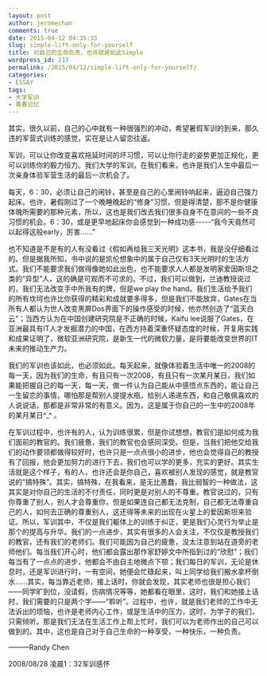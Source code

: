 ```yaml
---
layout: post
author: jeromechan
comments: true
date: 2015-04-12 04:35:33
slug: simple-lift-only-for-yourself
title: 对自己的生命负责，也许就是如此Simple
wordpress_id: 217
permalink: /2015/04/12/simple-lift-only-for-yourself/
categories:
- ESSAY
tags:
- 大学军训
- 青春记忆
---
```


其实，很久以前，自己的心中就有一种很强烈的冲动，希望暑假军训的到来，那久违的军营式训练的感觉，实在是让人留恋往返。

军训，可以让你改变喜欢拖延时间的坏习惯，可以让你行走的姿势更加正规化，更可以训练你的毅力恒力。我们大学的军训，在我们看来，也许是我们人生中最后一次亲身体验军营生活的最后一次机会了。

每天，6：30，必须让自己的闹铃，甚至是自己的心里闹铃响起来，逼迫自己强力起床。也许，暑假刚过了一个晚睡晚起的“修身”习惯，但是得清楚，那不是你健康体魄所需要的那种元素，所以，这也是我们改去我们很多自身不在意间的一些不良习惯的机会。6：30，或是更早地起床你会感觉到一种成功感-----“我今天竟然可以起得这般early，厉害......”

也不知道是不是有的人有没看过《假如再给我三天光明》这本书，我是没仔细看过的。但是据我所知，书中说的是凯伦想象中的属于自己仅有3天光明时的生活方式。我们不能要求我们做得像她如此出色，也不能要求人人都是发明家爱因斯坦之类的“异型”人，这的确是可观而不可求的。不过，我们可以做到，兰迪教授说过的，我们无法改变手中所我有的牌，但是we play the hand。我们生活给予我们的所有坎坷也许比你获得的精彩和成就要多得多，但是我们不能放弃，Gates在当所有人都认为世人改变黑屏Dos界面下的操作感受的时候，他亦然创造了“蓝天白云”；当西方认为在中国创建研究院是不正确的时候，Kaifu lee说服了Gates，在亚洲最具有IT人才发掘潜力的中国，在西方持着深重怀疑态度的时候，开复用实践和成果证明了，微软亚洲研究院，是新生一代的微软力量，是将要能改变世界的IT未来的推动生产力。

我们的军训也该如此，也必须如此。每天起来，就像体验着生活中唯一的2008的每一天，因为我们的生命，有且只有一次2008，有且只有一次某月某日，我们如果能把握自己的每一天，每一天，做一件认为自己能从中感悟点东西的，能让自己一生留恋的事情，哪怕那是帮别人提提水瓶，给别人递递东西，和自己敬佩喜欢的人说说话，那都是非常非常的有意义。因为，这是属于你自己的一生中的2008年的某月某日^_^ 。

在军训过程中，也许有的人，认为训练很累，但是你试想想，教官们是如何成为我们面前的教官的。我们疲惫，我们的教官也会感同深受。但是，当我们把他交给我们的动作要领都做得较好时，也许只是一点点很小的进步，他也会觉得自己的教授有了回报，他会更加努力的进行下去，我们也可以学的更多，充实的更好。其实生活就是这个样子，有的人，也许还会是你自己，喜欢被别人发现的感觉，就是教官说的“搞特殊”。其实，搞特殊，在我看来，是无比愚蠢，我比弱智的一种做法，这其实是对你自己的生活的不付责任，同时更是对别人的不尊重。教官说过的，只有你尊重了别人，别人才会尊重你，但是如果连自己都无法克制，自己都无法尊重自己的人，如何去正确的尊重别人，这还得等未来的出现在火星上的爱因斯坦来验证。所以，军训其中，不仅是我们躯体上的训练于纠正，更是我们心灵行为举止是那个的提高与升华。我们的一点进步，其实有很多的人会关注，不仅仅是教授我们的教官，还有我们的老师们。我们可能因为自己的疲惫，没太注意到站在道旁的老师他们。每当我们开心时，他们都会露出那作家舒婷文中所指到过的“欣慰”；我们每当有了一点点的进步，他都会不由自主地微点下颚；我们每日的军训，无论是休息时，还是军训进行时，一有空间，她便会忙碌起来，叫上同学给我们搬水拿杯倒水......其实，每当靠近老师，接上话时，你就会发现，其实老师也很是担心我们——同学旷到位，没请假，伤病情况等等，她都看在眼里，这时，我们和她接上话时，我们需要的只是两个字——“聆听”。过程中，也许，就是我们老师的工作中无法诉出的烦恼，也许是老师内心工作，或是生活中的压力，这时，为学子的我们，只需倾听。那是我们无法在生活工作上帮上忙时，我们可以为老师作出的自己可以做到的。其中，这也是自己对于自己生命的一种享受，一种快乐，一种负责。

———Randy Chen

2008/08/28 凌晨1：32军训感怀


